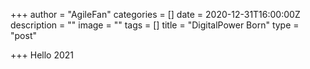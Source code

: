+++
author = "AgileFan"
categories = []
date = 2020-12-31T16:00:00Z
description = ""
image = ""
tags = []
title = "DigitalPower Born"
type = "post"

+++
Hello 2021